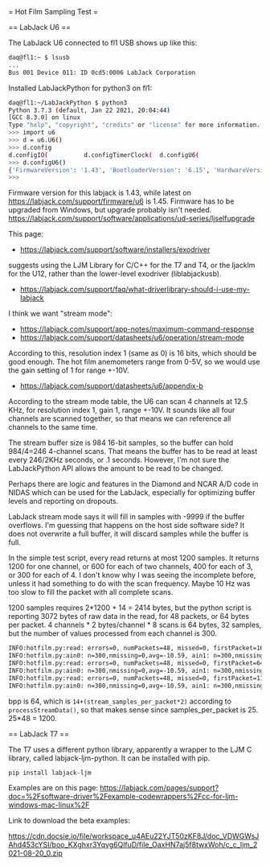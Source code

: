= Hot Film Sampling Test =

== LabJack U6 ==

The LabJack U6 connected to fl1 USB shows up like this:

```sh
daq@fl1:~ $ lsusb
...
Bus 001 Device 011: ID 0cd5:0006 LabJack Corporation 
```

Installed LabJackPython for python3 on fl1:

```sh
daq@fl1:~/LabJackPython $ python3
Python 3.7.3 (default, Jan 22 2021, 20:04:44) 
[GCC 8.3.0] on linux
Type "help", "copyright", "credits" or "license" for more information.
>>> import u6
>>> d = u6.U6()
>>> d.config
d.configIO(          d.configTimerClock(  d.configU6(          
>>> d.configU6()
{'FirmwareVersion': '1.43', 'BootloaderVersion': '6.15', 'HardwareVersion': '2.00', 'SerialNumber': 360013841, 'ProductID': 6, 'LocalID': 1, 'VersionInfo': 4, 'DeviceName': 'U6'}
>>> 
```

Firmware version for this labjack is 1.43, while latest on
https://labjack.com/support/firmware/u6 is 1.45.  Firmware has to be
upgraded from Windows, but upgrade probably isn't needed.
https://labjack.com/support/software/applications/ud-series/ljselfupgrade

This page:

 - https://labjack.com/support/software/installers/exodriver

suggests using the LJM Library for C/C++ for the T7 and T4, or the ljacklm for the U12,
rather than the lower-level exodriver (liblabjackusb).

 - https://labjack.com/support/faq/what-driverlibrary-should-i-use-my-labjack

I think we want "stream mode":

 - https://labjack.com/support/app-notes/maximum-command-response
 - https://labjack.com/support/datasheets/u6/operation/stream-mode

According to this, resolution index 1 (same as 0) is 16 bits, which should be
good enough.  The hot film anemometers range from 0-5V, so we would use the
gain setting of 1 for range +-10V.

 - https://labjack.com/support/datasheets/u6/appendix-b

According to the stream mode table, the U6 can scan 4 channels at 12.5 KHz,
for resolution index 1, gain 1, range +-10V.  It sounds like all four channels
are scanned together, so that means we can reference all channels to the same
time.

The stream buffer size is 984 16-bit samples, so the buffer can hold 984/4=246
4-channel scans.  That means the buffer has to be read at least every 246/2KHz
seconds, or .1 seconds.  However, I'm not sure the LabJackPython API allows
the amount to be read to be changed.

Perhaps there are logic and features in the Diamond and NCAR A/D code in
NIDAS which can be used for the LabJack, especially for optimizing buffer
levels and reporting on dropouts.

LabJack stream mode says it will fill in samples with -9999 if the buffer
overflows.  I'm guessing that happens on the host side software side?  It
does not overwrite a full buffer, it will discard samples while the buffer
is full.

In the simple test script, every read returns at most 1200 samples.  It
returns 1200 for one channel, or 600 for each of two channels, 400 for each of
3, or 300 for each of 4.  I don't know why I was seeing the incomplete before,
unless it had something to do with the scan frequency.  Maybe 10 Hz was too
slow to fill the packet with all complete scans.

1200 samples requires 2*1200 + 14 = 2414 bytes, but the python script
is reporting 3072 bytes of raw data in the read, for 48 packets, or 64 bytes per packet.
4 channels * 2 bytes/channel * 8 scans is 64 bytes, 32 samples, but the number
of values processed from each channel is 300.

```sh
INFO:hotfilm.py:read: errors=0, numPackets=48, missed=0, firstPacket=16, bytes=3072, bpp=64
INFO:hotfilm.py:ain0: n=300,nmissing=0,avg=-10.59, ain1: n=300,nmissing=0,avg=-10.59, ain2: n=300,nmissing=0,avg=-10.59, ain3: n=300,nmissing=0,avg=-10.59
INFO:hotfilm.py:read: errors=0, numPackets=48, missed=0, firstPacket=64, bytes=3072, bpp=64
INFO:hotfilm.py:ain0: n=300,nmissing=0,avg=-10.59, ain1: n=300,nmissing=0,avg=-10.59, ain2: n=300,nmissing=0,avg=-10.59, ain3: n=300,nmissing=0,avg=-10.59
INFO:hotfilm.py:read: errors=0, numPackets=48, missed=0, firstPacket=112, bytes=3072, bpp=64
INFO:hotfilm.py:ain0: n=300,nmissing=0,avg=-10.59, ain1: n=300,nmissing=0,avg=-10.59, ain2: n=300,nmissing=0,avg=-10.59, ain3: n=300,nmissing=0,avg=-10.59
```

bpp is 64, which is `14+(stream_samples_per_packet*2)` according to
`processStreamData()`, so that makes sense since samples_per_packet is 25.
25*48 = 1200.


== LabJack T7 ==

The T7 uses a different python library, apparently a wrapper to the LJM C
library, called labjack-ljm-python.  It can be installed with pip.

```
pip install labjack-ljm
```

Examples are on this page: https://labjack.com/pages/support?doc=%2Fsoftware-driver%2Fexample-codewrappers%2Fcc-for-ljm-windows-mac-linux%2F

Link to download the beta examples:

https://cdn.docsie.io/file/workspace_u4AEu22YJT50zKF8J/doc_VDWGWsJAhd453cYSI/boo_KXghxr3Yqvg6QlfuD/file_OaxHN7aj5f8twxWoh/c_c_ljm_2021-08-20_0.zip

